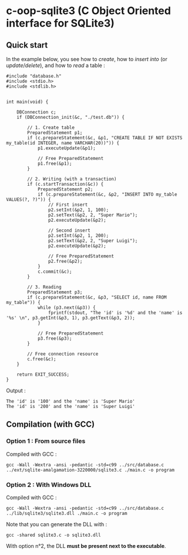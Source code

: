 # c-oop-sqlite3 (C Object Oriented interface for SQLite3)

## Quick start

In the example below, you see how to *create*, how to *insert into* (or *update*/*delete*), and how to *read* a table :

	#include "database.h"
	#include <stdio.h>
	#include <stdlib.h>


	int main(void) {

		DBConnection c;
		if (DBConnection_init(&c, "./test.db")) {

			// 1. Create table
			PreparedStatement p1;
			if (c.prepareStatement(&c, &p1, "CREATE TABLE IF NOT EXISTS my_table(id INTEGER, name VARCHAR(20))")) {
				p1.executeUpdate(&p1);

				// Free PreparedStatement
				p1.free(&p1);
			}

			// 2. Writing (with a transaction)
			if (c.startTransaction(&c)) {
				PreparedStatement p2;
				if (c.prepareStatement(&c, &p2, "INSERT INTO my_table VALUES(?, ?)")) {
					// First insert
					p2.setInt(&p2, 1, 100);
					p2.setText(&p2, 2, "Super Mario");
					p2.executeUpdate(&p2);

					// Second insert
					p2.setInt(&p2, 1, 200);
					p2.setText(&p2, 2, "Super Luigi");
					p2.executeUpdate(&p2);

					// Free PreparedStatement
					p2.free(&p2);
				}
				c.commit(&c);
			}

			// 3. Reading
			PreparedStatement p3;
			if (c.prepareStatement(&c, &p3, "SELECT id, name FROM my_table")) {
				while (p3.next(&p3)) {
					fprintf(stdout, "The 'id' is '%d' and the 'name' is '%s' \n", p3.getInt(&p3, 1), p3.getText(&p3, 2));
				}

				// Free PreparedStatement
				p3.free(&p3);
			}

			// Free connection resource
			c.free(&c);
		}

		return EXIT_SUCCESS;
	}

Output :

	The 'id' is '100' and the 'name' is 'Super Mario'
	The 'id' is '200' and the 'name' is 'Super Luigi'


## Compilation (with GCC)

### Option 1 : From source files

Compiled with GCC :

	gcc -Wall -Wextra -ansi -pedantic -std=c99 ../src/database.c ../ext/sqlite-amalgamation-3220000/sqlite3.c ./main.c -o program

### Option 2 : With Windows DLL

Compiled with GCC :

	gcc -Wall -Wextra -ansi -pedantic -std=c99 ../src/database.c ../lib/sqlite3/sqlite3.dll ./main.c -o program

Note that you can generate the DLL with :

	gcc -shared sqlite3.c -o sqlite3.dll

With option n°2, the DLL **must be present next to the executable**.